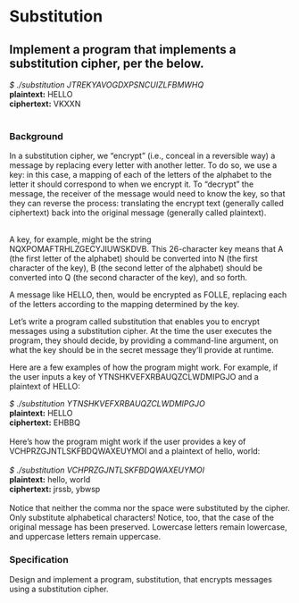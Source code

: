 <h1>Substitution</h1>
<h2>Implement a program that implements a substitution cipher, per the below.</h2>

*$ ./substitution JTREKYAVOGDXPSNCUIZLFBMWHQ* <br>
<b>plaintext:</b>  HELLO <br>
<b>ciphertext:</b> VKXXN <br>
<br>
<h3>Background</h3>
In a substitution cipher, we “encrypt” (i.e., conceal in a reversible way) a message by replacing every letter with another letter. To do so, we use a key: in this case, a mapping of each of the letters of the alphabet to the letter it should correspond to when we encrypt it. To “decrypt” the message, the receiver of the message would need to know the key, so that they can reverse the process: translating the encrypt text (generally called ciphertext) back into the original message (generally called plaintext).

<br>A key, for example, might be the string NQXPOMAFTRHLZGECYJIUWSKDVB. This 26-character key means that A (the first letter of the alphabet) should be converted into N (the first character of the key), B (the second letter of the alphabet) should be converted into Q (the second character of the key), and so forth.

A message like HELLO, then, would be encrypted as FOLLE, replacing each of the letters according to the mapping determined by the key.

Let’s write a program called substitution that enables you to encrypt messages using a substitution cipher. At the time the user executes the program, they should decide, by providing a command-line argument, on what the key should be in the secret message they’ll provide at runtime.

Here are a few examples of how the program might work. For example, if the user inputs a key of YTNSHKVEFXRBAUQZCLWDMIPGJO and a plaintext of HELLO:

*$ ./substitution YTNSHKVEFXRBAUQZCLWDMIPGJO* <br>
<b>plaintext:</b>  HELLO <br>
<b>ciphertext:</b> EHBBQ <br>
<br>
Here’s how the program might work if the user provides a key of VCHPRZGJNTLSKFBDQWAXEUYMOI and a plaintext of hello, world:<br>
<br>
*$ ./substitution VCHPRZGJNTLSKFBDQWAXEUYMOI* <br>
<b>plaintext:</b>  hello, world <br>
<b>ciphertext:</b> jrssb, ybwsp <br><br>
Notice that neither the comma nor the space were substituted by the cipher. Only substitute alphabetical characters! Notice, too, that the case of the original message has been preserved. Lowercase letters remain lowercase, and uppercase letters remain uppercase.
<br>

<h3>Specification</h3>
Design and implement a program, substitution, that encrypts messages using a substitution cipher.
